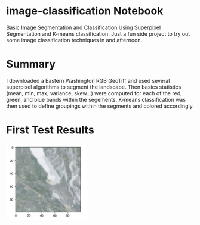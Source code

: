 # image-classification Notebook
Basic Image Segmentation and Classification Using Superpixel Segmentation and K-means classification. Just a fun side project to try out some image classification techniques in and afternoon. 

# Summary

I downloaded a Eastern Washington RGB GeoTiff and used several superpixel algorithms to segment the landscape. Then basics statistics (mean, min, max, variance, skew...) were computed for each of the red, green, and blue bands within the segements. K-means classification was then used to define groupings within the segments and colored accordingly. 


# First Test Results

![Original](https://github.com/metostom/image-classification/blob/master/Orginal.JPG)
